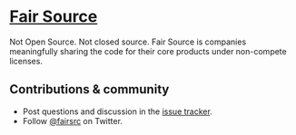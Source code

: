 # [Fair Source](https://fair.io)

Not Open Source. Not closed source. Fair Source is companies meaningfully
sharing the code for their core products under non-compete licenses.

## Contributions & community

* Post questions and discussion in the
  [issue tracker](https://github.com/fairsource/fairsource/issues).
* Follow [@fairsrc](https://twitter.com/fairsrc) on Twitter.

